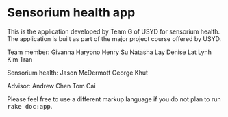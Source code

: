 # Sensorium health app

This is the application developed by Team G of USYD for sensorium health.
The application is built as part of the major project course offered by USYD.

Team member:
Givanna Haryono
Henry Su
Natasha Lay
Denise Lat
Lynh Kim Tran

Sensorium health:
Jason McDermott
George Khut

Advisor:
Andrew Chen
Tom Cai

Please feel free to use a different markup language if you do not plan to run
<tt>rake doc:app</tt>.
